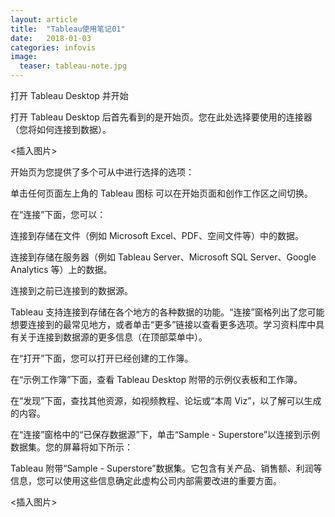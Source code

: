 ```yaml
---
layout: article
title:  "Tableau使用笔记01"
date:   2018-01-03 
categories: infovis
image:
  teaser: tableau-note.jpg
---
```

打开 Tableau Desktop 并开始


打开 Tableau Desktop 后首先看到的是开始页。您在此处选择要使用的连接器（您将如何连接到数据）。

<插入图片>

开始页为您提供了多个可从中进行选择的选项：

单击任何页面左上角的 Tableau 图标  可以在开始页面和创作工作区之间切换。

在“连接”下面，您可以：

连接到存储在文件（例如 Microsoft Excel、PDF、空间文件等）中的数据。

连接到存储在服务器（例如 Tableau Server、Microsoft SQL Server、Google Analytics 等）上的数据。

连接到之前已连接到的数据源。

Tableau 支持连接到存储在各个地方的各种数据的功能。“连接”窗格列出了您可能想要连接到的最常见地方，或者单击“更多”链接以查看更多选项。学习资料库中具有关于连接到数据源的更多信息（在顶部菜单中）。

在“打开”下面，您可以打开已经创建的工作簿。

在“示例工作簿”下面，查看 Tableau Desktop 附带的示例仪表板和工作簿。

在“发现”下面，查找其他资源，如视频教程、论坛或“本周 Viz”，以了解可以生成的内容。

在“连接”窗格中的“已保存数据源”下，单击“Sample - Superstore”以连接到示例数据集。您的屏幕将如下所示：


Tableau 附带“Sample - Superstore”数据集。它包含有关产品、销售额、利润等信息，您可以使用这些信息确定此虚构公司内部需要改进的重要方面。

<插入图片>
